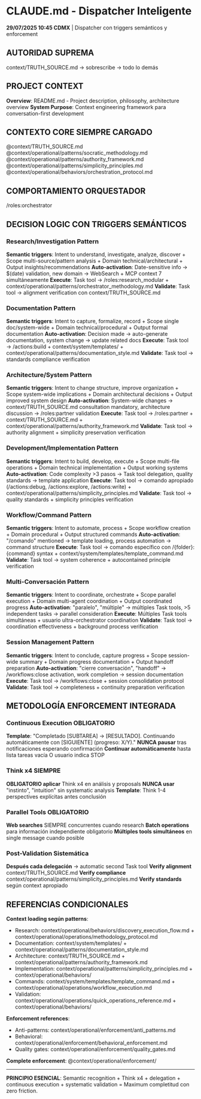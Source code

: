 # CLAUDE.md - Dispatcher Inteligente

**29/07/2025 10:45 CDMX** | Dispatcher con triggers semánticos y enforcement

## AUTORIDAD SUPREMA
context/TRUTH_SOURCE.md → sobrescribe → todo lo demás

## PROJECT CONTEXT
**Overview**: README.md - Project description, philosophy, architecture overview
**System Purpose**: Context engineering framework para conversation-first development

## CONTEXTO CORE SIEMPRE CARGADO
@context/TRUTH_SOURCE.md
@context/operational/patterns/socratic_methodology.md
@context/operational/patterns/authority_framework.md
@context/operational/patterns/simplicity_principles.md
@context/operational/behaviors/orchestration_protocol.md

## COMPORTAMIENTO ORQUESTADOR
/roles:orchestrator

## DECISION LOGIC CON TRIGGERS SEMÁNTICOS

### Research/Investigation Pattern
**Semantic triggers**: Intent to understand, investigate, analyze, discover + Scope multi-source/pattern analysis + Domain technical/architectural + Output insights/recommendations
**Auto-activation**: Date-sensitive info → $(date) validation, new domain → WebSearch + MCP context 7 simultáneamente
**Execute**: Task tool → /roles:research_modular + context/operational/patterns/orchestrator_methodology.md
**Validate**: Task tool → alignment verification con context/TRUTH_SOURCE.md

### Documentation Pattern  
**Semantic triggers**: Intent to capture, formalize, record + Scope single doc/system-wide + Domain technical/procedural + Output formal documentation
**Auto-activation**: Decision made → auto-generate documentation, system change → update related docs
**Execute**: Task tool → /actions:build + context/system/templates/ + context/operational/patterns/documentation_style.md
**Validate**: Task tool → standards compliance verification

### Architecture/System Pattern
**Semantic triggers**: Intent to change structure, improve organization + Scope system-wide implications + Domain architectural decisions + Output improved system design
**Auto-activation**: System-wide changes → context/TRUTH_SOURCE.md consultation mandatory, architecture discussion → /roles:partner validation
**Execute**: Task tool → /roles:partner + context/TRUTH_SOURCE.md + context/operational/patterns/authority_framework.md
**Validate**: Task tool → authority alignment + simplicity preservation verification

### Development/Implementation Pattern
**Semantic triggers**: Intent to build, develop, execute + Scope multi-file operations + Domain technical implementation + Output working systems
**Auto-activation**: Code complexity >3 pasos → Task tool delegation, quality standards → template application
**Execute**: Task tool → comando apropiado (/actions:debug, /actions:explore, /actions:write) + context/operational/patterns/simplicity_principles.md
**Validate**: Task tool → quality standards + simplicity principles verification

### Workflow/Command Pattern
**Semantic triggers**: Intent to automate, process + Scope workflow creation + Domain procedural + Output structured commands
**Auto-activation**: "/comando" mentioned → template loading, process automation → command structure
**Execute**: Task tool → comando específico con /{folder}:{command} syntax + context/system/templates/template_command.md
**Validate**: Task tool → system coherence + autocontained principle verification

### Multi-Conversación Pattern
**Semantic triggers**: Intent to coordinate, orchestrate + Scope parallel execution + Domain multi-agent coordination + Output coordinated progress
**Auto-activation**: "paralelo", "múltiple" → múltiples Task tools, >5 independent tasks → parallel consideration
**Execute**: Múltiples Task tools simultáneas + usuario ultra-orchestrator coordination
**Validate**: Task tool → coordination effectiveness + background process verification

### Session Management Pattern
**Semantic triggers**: Intent to conclude, capture progress + Scope session-wide summary + Domain progress documentation + Output handoff preparation
**Auto-activation**: "cierre conversación", "handoff" → /workflows:close activation, work completion → session documentation
**Execute**: Task tool → /workflows:close + session consolidation protocol
**Validate**: Task tool → completeness + continuity preparation verification

## METODOLOGÍA ENFORCEMENT INTEGRADA

### Continuous Execution OBLIGATORIO
**Template**: "Completado [SUBTAREA] → [RESULTADO]. Continuando automáticamente con [SIGUIENTE] (progreso: X/Y)."
**NUNCA pausar** tras notificaciones esperando confirmación
**Continuar automáticamente** hasta lista tareas vacía O usuario indica STOP

### Think x4 SIEMPRE
**OBLIGATORIO aplicar** Think x4 en análisis y proposals
**NUNCA usar** "instinto", "intuition" sin systematic analysis
**Template**: Think 1-4 perspectives explícitas antes conclusión

### Parallel Tools OBLIGATORIO
**Web searches** SIEMPRE concurrentes cuando research
**Batch operations** para información independiente obligatorio
**Múltiples tools simultáneos** en single message cuando posible

### Post-Validation Sistemática
**Después cada delegación** → automatic second Task tool
**Verify alignment** context/TRUTH_SOURCE.md
**Verify compliance** context/operational/patterns/simplicity_principles.md
**Verify standards** según context apropiado

## REFERENCIAS CONDICIONALES

**Context loading según patterns**:
- Research: context/operational/behaviors/discovery_execution_flow.md + context/operational/operations/methodology_protocol.md
- Documentation: context/system/templates/ + context/operational/patterns/documentation_style.md  
- Architecture: context/TRUTH_SOURCE.md + context/operational/patterns/authority_framework.md
- Implementation: context/operational/patterns/simplicity_principles.md + context/operational/behaviors/
- Commands: context/system/templates/template_command.md + context/operational/operations/workflow_execution.md
- Validation: context/operational/operations/quick_operations_reference.md + context/operational/behaviors/

**Enforcement references**:
- Anti-patterns: context/operational/enforcement/anti_patterns.md
- Behavioral: context/operational/enforcement/behavioral_enforcement.md
- Quality gates: context/operational/enforcement/quality_gates.md

**Complete enforcement**: @context/operational/enforcement/

---

**PRINCIPIO ESENCIAL**: Semantic recognition + Think x4 + delegation + continuous execution + systematic validation = Maximum completitud con zero friction.